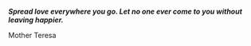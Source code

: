 _**Spread love everywhere you go. Let no one ever come to you without leaving happier.**_

Mother Teresa